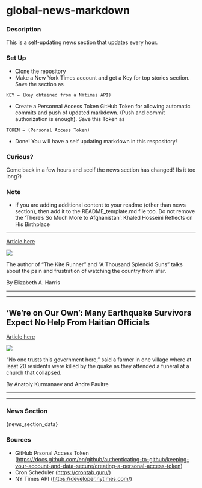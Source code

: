 # global-news-markdown

### Description 
This is a self-updating news section that updates every hour.

### Set Up 
* Clone the repository
* Make a New York Times account and get a Key for top stories section. Save the section as 
 ```
 KEY = (key obtained from a NYtimes API)
 ```
*  Create a Personnal Access Token GitHub Token for allowing automatic commits and push of updated markdown. (Push and commit authorization is enough). Save this Token as 
```
TOKEN = (Personal Access Token)
```
* Done! You will have a self updating markdown in this respository!

### Curious?
Come back in a few hours and seeif the news section has changed! (Is it too long?)

### Note
* If you are adding additional content to your readme (other than news section), then add it to the README_template.md file too. Do not remove the ‘There’s So Much More to Afghanistan’: Khaled Hosseini Reflects on His Birthplace
---------------------------------------------------------------------------------

[Article here](https://www.nytimes.com/2021/08/18/books/khaled-hosseini-afghanistan.html)

[![](https://static01.nyt.com/images/2021/08/18/books/18HOSSEINI/merlin_193399968_2169b026-2306-418e-a81d-79b93d5f6446-superJumbo.jpg)](https://www.nytimes.com/2021/08/18/books/khaled-hosseini-afghanistan.html)

The author of “The Kite Runner” and “A Thousand Splendid Suns” talks about the pain and frustration of watching the country from afar.

By Elizabeth A. Harris

* * *

* * *

‘We’re on Our Own’: Many Earthquake Survivors Expect No Help From Haitian Officials
-----------------------------------------------------------------------------------

[Article here](https://www.nytimes.com/2021/08/18/world/americas/haiti-quake-aid.html)

[![](https://static01.nyt.com/images/2021/08/18/world/18haiti2/merlin_193391748_9a400686-ad00-4723-822c-71b0d4ca0cb7-superJumbo.jpg)](https://www.nytimes.com/2021/08/18/world/americas/haiti-quake-aid.html)

“No one trusts this government here,” said a farmer in one village where at least 20 residents were killed by the quake as they attended a funeral at a church that collapsed.

By Anatoly Kurmanaev and Andre Paultre

* * *

* * *

### News Section 
{news_section_data}


### Sources 
* GitHub Prsonal Access Token (https://docs.github.com/en/github/authenticating-to-github/keeping-your-account-and-data-secure/creating-a-personal-access-token)
* Cron Scheduler (https://crontab.guru/)
* NY Times API (https://developer.nytimes.com/)
